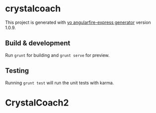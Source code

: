 # crystalcoach

This project is generated with [yo angularfire-express generator](https://github.com/matheushf/generator-angularfire-express)
version 1.0.9.

## Build & development

Run `grunt` for building and `grunt serve` for preview.

## Testing

Running `grunt test` will run the unit tests with karma.
# CrystalCoach2
